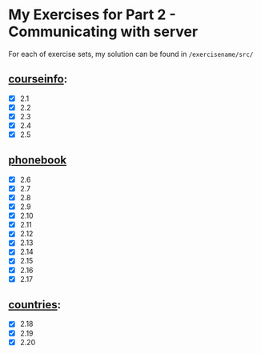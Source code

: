 # My Exercises for Part 2 - Communicating with server

For each of exercise sets, my solution can be found in `/exercisename/src/`

## [courseinfo](https://fullstackopen.com/en/part1/java_script#exercises-1-3-1-5):
- [x] 2.1
- [x] 2.2
- [x] 2.3
- [x] 2.4
- [x] 2.5

## [phonebook](https://fullstackopen.com/en/part2/forms#exercises-2-6-2-10)
- [x] 2.6
- [x] 2.7
- [x] 2.8
- [x] 2.9
- [x] 2.10
- [x] 2.11
- [x] 2.12
- [x] 2.13
- [x] 2.14
- [x] 2.15
- [x] 2.16
- [x] 2.17

## [countries](https://fullstackopen.com/en/part2/adding_styles_to_react_app#exercises-2-18-2-20):
- [x] 2.18
- [x] 2.19
- [x] 2.20
